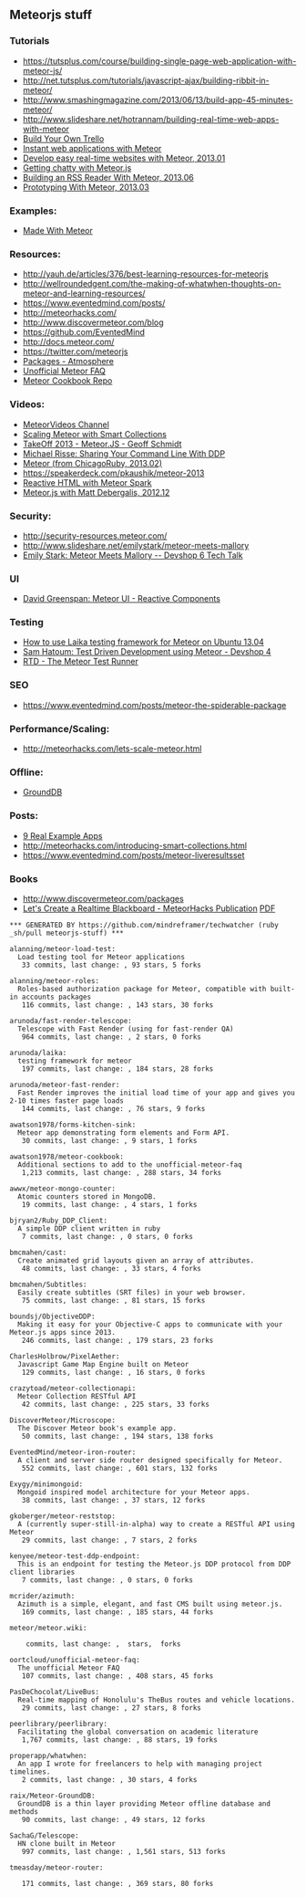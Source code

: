 ## Meteorjs stuff


### Tutorials
  - https://tutsplus.com/course/building-single-page-web-application-with-meteor-js/
  - http://net.tutsplus.com/tutorials/javascript-ajax/building-ribbit-in-meteor/
  - http://www.smashingmagazine.com/2013/06/13/build-app-45-minutes-meteor/
  - http://www.slideshare.net/hotrannam/building-real-time-web-apps-with-meteor
  - [Build Your Own Trello](http://www.slideshare.net/daikeren/build-your-own-trello)
  - [Instant web applications with Meteor](http://www.ibm.com/developerworks/web/library/wa-meteor-webapps/index.html)
  - [Develop easy real-time websites with Meteor, 2013.01](http://www.ibm.com/developerworks/web/library/wa-meteor/index.html)
  - [Getting chatty with Meteor.js](http://12devs.co.uk/articles/getting-chatty-with-meteor-js/)
  - [Building an RSS Reader With Meteor, 2013.06](http://midnightcheese.com/2013/06/building-an-rss-reader-with-meteor/)
  - [Prototyping With Meteor, 2013.03](http://net.tutsplus.com/tutorials/javascript-ajax/prototyping-with-meteor/)

### Examples:
  - [Made With Meteor](http://madewith.meteor.com/)

### Resources:
  - http://yauh.de/articles/376/best-learning-resources-for-meteorjs
  - http://wellroundedgent.com/the-making-of-whatwhen-thoughts-on-meteor-and-learning-resources/
  - https://www.eventedmind.com/posts/
  - http://meteorhacks.com/
  - http://www.discovermeteor.com/blog
  - https://github.com/EventedMind
  - http://docs.meteor.com/
  - https://twitter.com/meteorjs
  - [Packages - Atmosphere](https://atmosphere.meteor.com/)
  - [Unofficial Meteor FAQ](https://github.com/oortcloud/unofficial-meteor-faq.git)
  - [Meteor Cookbook Repo](https://github.com/awatson1978/meteor-cookbook)

### Videos:

  - [MeteorVideos Channel](http://www.youtube.com/user/MeteorVideos/videos)
  - [Scaling Meteor with Smart Collections](http://www.youtube.com/watch?v=ctSd9VXvp_0)
  - [TakeOff 2013 - Meteor.JS - Geoff Schmidt](http://www.youtube.com/watch?v=4mtLCjhxKAs&utm_source=buffer&buffer_share=a441c)
  - [Michael Risse: Sharing Your Command Line With DDP](http://www.youtube.com/watch?v=qexFb1rPrr4)
  - [Meteor (from ChicagoRuby, 2013.02)](http://vimeo.com/59044054)
  - https://speakerdeck.com/pkaushik/meteor-2013
  - [Reactive HTML with Meteor Spark](http://www.youtube.com/watch?v=kZumPtYMR3Y)
  - [Meteor.js with Matt Debergalis, 2012.12](http://www.youtube.com/watch?v=vpp-8gkPWVE)



### Security:
  - http://security-resources.meteor.com/
  - http://www.slideshare.net/emilystark/meteor-meets-mallory
  - [Emily Stark: Meteor Meets Mallory -- Devshop 6 Tech Talk](http://www.youtube.com/watch?v=79uMp-S23MA)


### UI
  - [David Greenspan: Meteor UI - Reactive Components](http://www.youtube.com/watch?v=pGQ-ax5cFnk)

### Testing
  - [How to use Laika testing framework for Meteor on Ubuntu 13.04](http://task3.cc/1880/how-to-use-laika-testing-framework-for-meteor-on-ubuntu-13-04/)
  - [Sam Hatoum: Test Driven Development using Meteor - Devshop 4](https://www.youtube.com/watch?v=Ac9ou9Vi0q8)
  - [RTD - The Meteor Test Runner](http://xolvio.github.io/rtd/)


### SEO
  - https://www.eventedmind.com/posts/meteor-the-spiderable-package

### Performance/Scaling:
  - http://meteorhacks.com/lets-scale-meteor.html


### Offline:
  - [GroundDB](http://grounddb.meteor.com/)

### Posts:
  - [9 Real Example Apps](http://skimbox.co/blog/meteor-showers-10-meteor-powered-apps-that-rock#.UdWHVD6gmrc)
  - http://meteorhacks.com/introducing-smart-collections.html
  - https://www.eventedmind.com/posts/meteor-liveresultsset


### Books
  - http://www.discovermeteor.com/packages
  - [Let's Create a Realtime Blackboard - MeteorHacks Publication](http://meteorhacks.com/realtime-blackboard.html) [PDF](https://www.dropbox.com/s/0ywsu2ru7gsf8q5/lets-create-a-realtime-blackboard.pdf)




<!-- PROJECTS_LIST_START -->
    *** GENERATED BY https://github.com/mindreframer/techwatcher (ruby _sh/pull meteorjs-stuff) *** 

    alanning/meteor-load-test:
      Load testing tool for Meteor applications
       33 commits, last change: , 93 stars, 5 forks

    alanning/meteor-roles:
      Roles-based authorization package for Meteor, compatible with built-in accounts packages
       116 commits, last change: , 143 stars, 30 forks

    arunoda/fast-render-telescope:
      Telescope with Fast Render (using for fast-render QA)
       964 commits, last change: , 2 stars, 0 forks

    arunoda/laika:
      testing framework for meteor
       197 commits, last change: , 184 stars, 28 forks

    arunoda/meteor-fast-render:
      Fast Render improves the initial load time of your app and gives you 2-10 times faster page loads
       144 commits, last change: , 76 stars, 9 forks

    awatson1978/forms-kitchen-sink:
      Meteor app demonstrating form elements and Form API.
       30 commits, last change: , 9 stars, 1 forks

    awatson1978/meteor-cookbook:
      Additional sections to add to the unofficial-meteor-faq
       1,213 commits, last change: , 288 stars, 34 forks

    awwx/meteor-mongo-counter:
      Atomic counters stored in MongoDB.
       19 commits, last change: , 4 stars, 1 forks

    bjryan2/Ruby_DDP_Client:
      A simple DDP client written in ruby
       7 commits, last change: , 0 stars, 0 forks

    bmcmahen/cast:
      Create animated grid layouts given an array of attributes.
       48 commits, last change: , 33 stars, 4 forks

    bmcmahen/Subtitles:
      Easily create subtitles (SRT files) in your web browser.
       75 commits, last change: , 81 stars, 15 forks

    boundsj/ObjectiveDDP:
      Making it easy for your Objective-C apps to communicate with your Meteor.js apps since 2013.
       246 commits, last change: , 179 stars, 23 forks

    CharlesHolbrow/PixelAether:
      Javascript Game Map Engine built on Meteor
       129 commits, last change: , 16 stars, 0 forks

    crazytoad/meteor-collectionapi:
      Meteor Collection RESTful API
       42 commits, last change: , 225 stars, 33 forks

    DiscoverMeteor/Microscope:
      The Discover Meteor book's example app.
       50 commits, last change: , 194 stars, 138 forks

    EventedMind/meteor-iron-router:
      A client and server side router designed specifically for Meteor.
       552 commits, last change: , 601 stars, 132 forks

    Exygy/minimongoid:
      Mongoid inspired model architecture for your Meteor apps.
       38 commits, last change: , 37 stars, 12 forks

    gkoberger/meteor-reststop:
      A (currently super-still-in-alpha) way to create a RESTful API using Meteor
       29 commits, last change: , 7 stars, 2 forks

    kenyee/meteor-test-ddp-endpoint:
      This is an endpoint for testing the Meteor.js DDP protocol from DDP client libraries
       7 commits, last change: , 0 stars, 0 forks

    mcrider/azimuth:
      Azimuth is a simple, elegant, and fast CMS built using meteor.js.
       169 commits, last change: , 185 stars, 44 forks

    meteor/meteor.wiki:

        commits, last change: ,  stars,  forks

    oortcloud/unofficial-meteor-faq:
      The unofficial Meteor FAQ
       107 commits, last change: , 408 stars, 45 forks

    PasDeChocolat/LiveBus:
      Real-time mapping of Honolulu's TheBus routes and vehicle locations.
       29 commits, last change: , 27 stars, 8 forks

    peerlibrary/peerlibrary:
      Facilitating the global conversation on academic literature
       1,767 commits, last change: , 88 stars, 19 forks

    properapp/whatwhen:
      An app I wrote for freelancers to help with managing project timelines.
       2 commits, last change: , 30 stars, 4 forks

    raix/Meteor-GroundDB:
      GroundDB is a thin layer providing Meteor offline database and methods
       90 commits, last change: , 49 stars, 12 forks

    SachaG/Telescope:
      HN clone built in Meteor
       997 commits, last change: , 1,561 stars, 513 forks

    tmeasday/meteor-router:

       171 commits, last change: , 369 stars, 80 forks
<!-- PROJECTS_LIST_END -->
